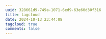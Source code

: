 ```yaml
---
uuid: 328661d9-749a-1071-6ed9-63e60d30f316
title: tagcloud
date: 2024-10-13 23:44:08
tagcloud: true
comments: false
---
```

